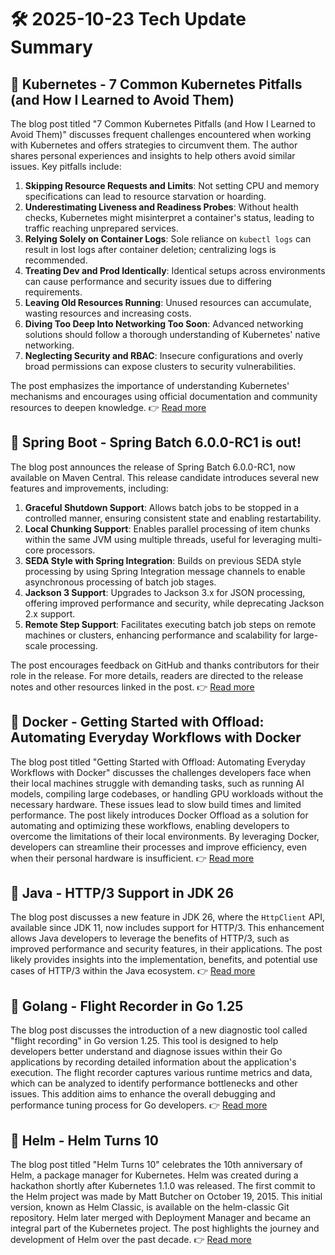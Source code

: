 # 🛠️ 2025-10-23 Tech Update Summary

## 🔹 Kubernetes - 7 Common Kubernetes Pitfalls (and How I Learned to Avoid Them)
The blog post titled "7 Common Kubernetes Pitfalls (and How I Learned to Avoid Them)" discusses frequent challenges encountered when working with Kubernetes and offers strategies to circumvent them. The author shares personal experiences and insights to help others avoid similar issues. Key pitfalls include:

1. **Skipping Resource Requests and Limits**: Not setting CPU and memory specifications can lead to resource starvation or hoarding.
2. **Underestimating Liveness and Readiness Probes**: Without health checks, Kubernetes might misinterpret a container's status, leading to traffic reaching unprepared services.
3. **Relying Solely on Container Logs**: Sole reliance on `kubectl logs` can result in lost logs after container deletion; centralizing logs is recommended.
4. **Treating Dev and Prod Identically**: Identical setups across environments can cause performance and security issues due to differing requirements.
5. **Leaving Old Resources Running**: Unused resources can accumulate, wasting resources and increasing costs.
6. **Diving Too Deep Into Networking Too Soon**: Advanced networking solutions should follow a thorough understanding of Kubernetes' native networking.
7. **Neglecting Security and RBAC**: Insecure configurations and overly broad permissions can expose clusters to security vulnerabilities.

The post emphasizes the importance of understanding Kubernetes' mechanisms and encourages using official documentation and community resources to deepen knowledge.
👉 [Read more](https://kubernetes.io/blog/2025/10/20/seven-kubernetes-pitfalls-and-how-to-avoid/)

## 🔹 Spring Boot - Spring Batch 6.0.0-RC1 is out!
The blog post announces the release of Spring Batch 6.0.0-RC1, now available on Maven Central. This release candidate introduces several new features and improvements, including:

1. **Graceful Shutdown Support**: Allows batch jobs to be stopped in a controlled manner, ensuring consistent state and enabling restartability.
2. **Local Chunking Support**: Enables parallel processing of item chunks within the same JVM using multiple threads, useful for leveraging multi-core processors.
3. **SEDA Style with Spring Integration**: Builds on previous SEDA style processing by using Spring Integration message channels to enable asynchronous processing of batch job stages.
4. **Jackson 3 Support**: Upgrades to Jackson 3.x for JSON processing, offering improved performance and security, while deprecating Jackson 2.x support.
5. **Remote Step Support**: Facilitates executing batch job steps on remote machines or clusters, enhancing performance and scalability for large-scale processing.

The post encourages feedback on GitHub and thanks contributors for their role in the release. For more details, readers are directed to the release notes and other resources linked in the post.
👉 [Read more](https://spring.io/blog/2025/10/22/spring-batch-6-0-0-rc1-released)

## 🔹 Docker - Getting Started with Offload: Automating Everyday Workflows with Docker
The blog post titled "Getting Started with Offload: Automating Everyday Workflows with Docker" discusses the challenges developers face when their local machines struggle with demanding tasks, such as running AI models, compiling large codebases, or handling GPU workloads without the necessary hardware. These issues lead to slow build times and limited performance. The post likely introduces Docker Offload as a solution for automating and optimizing these workflows, enabling developers to overcome the limitations of their local environments. By leveraging Docker, developers can streamline their processes and improve efficiency, even when their personal hardware is insufficient.
👉 [Read more](https://www.docker.com/blog/getting-started-docker-offload/)

## 🔹 Java - HTTP/3 Support in JDK 26
The blog post discusses a new feature in JDK 26, where the `HttpClient` API, available since JDK 11, now includes support for HTTP/3. This enhancement allows Java developers to leverage the benefits of HTTP/3, such as improved performance and security features, in their applications. The post likely provides insights into the implementation, benefits, and potential use cases of HTTP/3 within the Java ecosystem.
👉 [Read more](https://inside.java/2025/10/22/http3-support/)

## 🔹 Golang - Flight Recorder in Go 1.25
The blog post discusses the introduction of a new diagnostic tool called "flight recording" in Go version 1.25. This tool is designed to help developers better understand and diagnose issues within their Go applications by recording detailed information about the application's execution. The flight recorder captures various runtime metrics and data, which can be analyzed to identify performance bottlenecks and other issues. This addition aims to enhance the overall debugging and performance tuning process for Go developers.
👉 [Read more](https://go.dev/blog/flight-recorder)

## 🔹 Helm - Helm Turns 10
The blog post titled "Helm Turns 10" celebrates the 10th anniversary of Helm, a package manager for Kubernetes. Helm was created during a hackathon shortly after Kubernetes 1.1.0 was released. The first commit to the Helm project was made by Matt Butcher on October 19, 2015. This initial version, known as Helm Classic, is available on the helm-classic Git repository. Helm later merged with Deployment Manager and became an integral part of the Kubernetes project. The post highlights the journey and development of Helm over the past decade.
👉 [Read more](https://helm.sh/blog/helm-turns-ten/)

